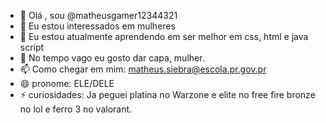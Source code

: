 - 👋 Olá , sou @matheusgamer12344321
- 👀 Eu estou interessados em mulheres
- 🌱 Eu estou atualmente aprendendo em ser melhor em css, html e java script
- 💞️ No tempo vago eu gosto dar capa, mulher.
- 📫 Como chegar em mim: matheus.siebra@escola.pr.gov.pr
- 😄 pronome: ELE/DELE
- ⚡ curiosidades: Ja peguei platina no Warzone e elite no free fire bronze no lol e ferro 3 no valorant.

